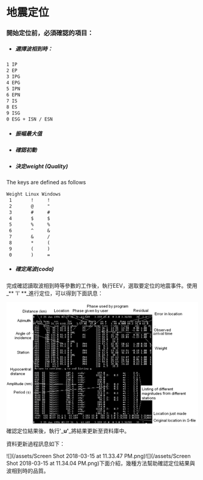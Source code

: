 # 地震定位

### 開始定位前，必須確認的項目：

* ##### 選擇波相到時：

```
1 IP 
2 EP 
3 IPG 
4 EPG 
5 IPN 
6 EPN 
7 IS 
8 ES
9 ISG
0 ESG + ISN / ESN
```

* ##### 振幅最大值
* ##### 確認初動
* ##### 決定weight \(Quality\)

The keys are defined as follows

```
Weight Linux Windows
 1       !     ! 
 2       @     " 
 3       #     # 
 4       $     $ 
 5       %     % 
 6       ^     & 
 7       &     / 
 8       *     ( 
 9       (     ) 
 0       )     =
```

* ##### 確定尾波\(coda\)

完成確認讀取波相到時等參數的工作後，執行EEV，選取要定位的地震事件。使用_** 'l' **_進行定位，可以得到下面訊息：

![](/assets/seisan-tutorial-016.png)確認定位結果後，執行'_**u'**_將結果更新至資料庫中。

資料更新過程訊息如下：

![](/assets/Screen Shot 2018-03-15 at 11.33.47 PM.png)![](/assets/Screen Shot 2018-03-15 at 11.34.04 PM.png)下面介紹，幾種方法幫助確認定位結果與波相到時的品質。

